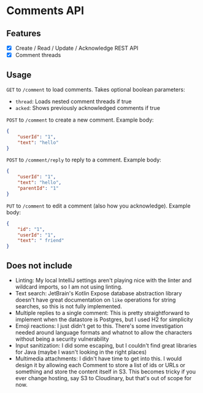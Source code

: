 # Comments API

## Features
- [x] Create / Read / Update / Acknowledge REST API
- [x] Comment threads

## Usage

`GET` to `/comment` to load comments. Takes optional boolean parameters:
* `thread`: Loads nested comment threads if true
* `acked`: Shows previously acknowledged comments if true

`POST` to `/comment` to create a new comment. Example body:

```json
{
	"userId": "1",
	"text": "hello"
}
```

`POST` to `/comment/reply` to reply to a comment. Example body:

```json
{
	"userId": "1",
	"text": "hello",
	"parentId": "1"
}
```

`PUT` to `/comment` to edit a comment (also how you acknowledge). Example body:

```json
{
	"id": "1",
	"userId": "1",
	"text": " friend"
}
```


## Does not include
- Linting: My local IntelliJ settings aren't playing nice with the linter
and wildcard imports, so I am not using linting.
- Text search: JetBrain's Kotlin Expose database abstraction library doesn't
have great documentation on `like` operations for string searches, so this
is not fully implemented.
- Multiple replies to a single comment: This is pretty straightforward
to implement when the datastore is Postgres, but I used H2 for simplicity
- Emoji reactions: I just didn't get to this. There's some investigation
needed around language formats and whatnot to allow the characters without
being a security vulnerability
- Input sanitization: I did some escaping, but I couldn't find great
libraries for Java (maybe I wasn't looking in the right places)
- Multimedia attachments: I didn't have time to get into this. I would
design it by allowing each Comment to store a list of ids or URLs or
something and store the content itself in S3. This becomes tricky if you
ever change hosting, say S3 to Cloudinary, but that's out of scope for now.